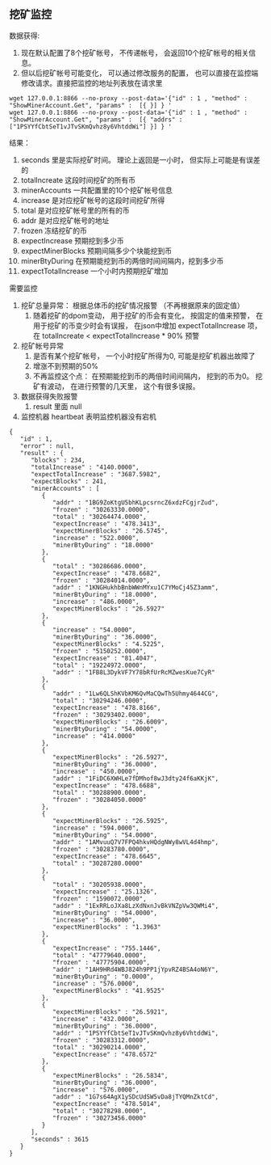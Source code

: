 ## 挖矿监控

数据获得:
 1. 现在默认配置了8个挖矿帐号， 不传递帐号， 会返回10个挖矿帐号的相关信息。
 1. 但以后挖矿帐号可能变化， 可以通过修改服务的配置， 也可以直接在监控端修改请求。直接把监控的地址列表放在请求里
```
wget 127.0.0.1:8866 --no-proxy --post-data='{"id" : 1 , "method" : "ShowMinerAccount.Get", "params" :  [{ }] } '
wget 127.0.0.1:8866 --no-proxy --post-data='{"id" : 1 , "method" : "ShowMinerAccount.Get", "params" :  [{ "addrs" : ["1PSYYfCbtSeT1vJTvSKmQvhz8y6VhtddWi"] }] } '
```

结果：
 1. seconds 里是实际挖矿时间。 理论上返回是一小时， 但实际上可能是有误差的
 2. totalIncreate 这段时间挖矿的所有币
 3. minerAccounts 一共配置里的10个挖矿帐号信息
 4. increase 是对应挖矿帐号的这段时间挖矿所得
 5. total 是对应挖矿帐号里的所有的币
 6. addr 是对应挖矿帐号的地址
 7. frozen 冻结挖矿的币
 8. expectIncrease 预期挖到多少币
 9. expectMinerBlocks 预期间隔多少个块能挖到币
 10. minerBtyDuring 在预期能挖到币的两倍时间间隔内，挖到多少币
 11. expectTotalIncrease  一个小时内预期挖矿增加

需要监控
 1. 挖矿总量异常： 根据总体币的挖矿情况报警 （不再根据原来的固定值）
    1. 随着挖矿的dpom变动， 用于挖矿的币会有变化， 按固定的值来预警， 在用于挖矿的币变少时会有误报， 在json中增加 expectTotalIncrease 项， 在 totalIncreate < expectTotalIncrease * 90% 预警
 1. 挖矿帐号异常
    1. 是否有某个挖矿帐号， 一个小时挖矿所得为0, 可能是挖矿机器出故障了
    1. 增涨不到预期的50%
    1. 不再监控这个点： 在预期能挖到币的两倍时间间隔内， 挖到的币为0。 挖矿有波动， 在进行预警的几天里， 这个有很多误报。
 1. 数据获得失败报警
    1. result 里面 null
 1. 监控机器 heartbeat 表明监控机器没有宕机

```
{
   "id" : 1,
   "error" : null,
   "result" : {
      "blocks" : 234,
      "totalIncrease" : "4140.0000",
      "expectTotalIncrease" : "3687.5982",
      "expectBlocks" : 241,
      "minerAccounts" : [
         {
            "addr" : "1BG9ZoKtgU5bhKLpcsrncZ6xdzFCgjrZud",
            "frozen" : "30263330.0000",
            "total" : "30264474.0000",
            "expectIncrease" : "478.3413",
            "expectMinerBlocks" : "26.5745",
            "increase" : "522.0000",
            "minerBtyDuring" : "18.0000"
         },
         {
            "total" : "30286686.0000",
            "expectIncrease" : "478.6682",
            "frozen" : "30284014.0000",
            "addr" : "1KNGHukhbBnbWWnMYxu1C7YMoCj45Z3amm",
            "minerBtyDuring" : "18.0000",
            "increase" : "486.0000",
            "expectMinerBlocks" : "26.5927"
         },
         {
            "increase" : "54.0000",
            "minerBtyDuring" : "36.0000",
            "expectMinerBlocks" : "4.5225",
            "frozen" : "5150252.0000",
            "expectIncrease" : "81.4047",
            "total" : "19224972.0000",
            "addr" : "1FB8L3DykVF7Y78bRfUrRcMZwesKue7CyR"
         },
         {
            "addr" : "1Lw6QLShKVbKM6QvMaCQwTh5Uhmy4644CG",
            "total" : "30294246.0000",
            "expectIncrease" : "478.8166",
            "frozen" : "30293402.0000",
            "expectMinerBlocks" : "26.6009",
            "minerBtyDuring" : "54.0000",
            "increase" : "414.0000"
         },
         {
            "expectMinerBlocks" : "26.5927",
            "minerBtyDuring" : "36.0000",
            "increase" : "450.0000",
            "addr" : "1FiDC6XWHLe7fDMhof8wJ3dty24f6aKKjK",
            "expectIncrease" : "478.6688",
            "total" : "30288900.0000",
            "frozen" : "30284050.0000"
         },
         {
            "expectMinerBlocks" : "26.5925",
            "increase" : "594.0000",
            "minerBtyDuring" : "54.0000",
            "addr" : "1AMvuuQ7V7FPQ4hkvHQdgNWy8wVL4d4hmp",
            "frozen" : "30283780.0000",
            "expectIncrease" : "478.6645",
            "total" : "30287280.0000"
         },
         {
            "total" : "30205938.0000",
            "expectIncrease" : "25.1326",
            "frozen" : "1590072.0000",
            "addr" : "1ExRRLoJXa8LzXdNxnJvBkVNZpVw3QWMi4",
            "minerBtyDuring" : "54.0000",
            "increase" : "36.0000",
            "expectMinerBlocks" : "1.3963"
         },
         {
            "expectIncrease" : "755.1446",
            "total" : "47779640.0000",
            "frozen" : "47775904.0000",
            "addr" : "1AH9HRd4WBJ824h9PP1jYpvRZ4BSA4oN6Y",
            "minerBtyDuring" : "0.0000",
            "increase" : "576.0000",
            "expectMinerBlocks" : "41.9525"
         },
         {
            "expectMinerBlocks" : "26.5921",
            "increase" : "432.0000",
            "minerBtyDuring" : "36.0000",
            "addr" : "1PSYYfCbtSeT1vJTvSKmQvhz8y6VhtddWi",
            "frozen" : "30283312.0000",
            "total" : "30290214.0000",
            "expectIncrease" : "478.6572"
         },
         {
            "expectMinerBlocks" : "26.5834",
            "minerBtyDuring" : "36.0000",
            "increase" : "576.0000",
            "addr" : "1G7s64AgX1ySDcUdSW5vDa8jTYQMnZktCd",
            "expectIncrease" : "478.5014",
            "total" : "30278298.0000",
            "frozen" : "30273456.0000"
         }
      ],
      "seconds" : 3615
   }
}

```
